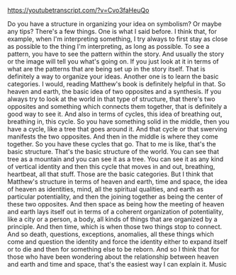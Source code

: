 https://youtubetranscript.com/?v=Cvo3faHeuQo

 Do you have a structure in organizing your idea on symbolism? Or maybe any tips? There's a few things. One is what I said before. I think that, for example, when I'm interpreting something, I try always to first stay as close as possible to the thing I'm interpreting, as long as possible. To see a pattern, you have to see the pattern within the story. And usually the story or the image will tell you what's going on. If you just look at it in terms of what are the patterns that are being set up in the story itself. That is definitely a way to organize your ideas. Another one is to learn the basic categories. I would, reading Matthew's book is definitely helpful in that. So heaven and earth, the basic idea of two opposites and a synthesis. If you always try to look at the world in that type of structure, that there's two opposites and something which connects them together, that is definitely a good way to see it. And also in terms of cycles, this idea of breathing out, breathing in, this cycle. So you have something solid in the middle, then you have a cycle, like a tree that goes around it. And that cycle or that swerving manifests the two opposites. And then in the middle is where they come together. So you have these cycles that go. That to me is like, that's the basic structure. That's the basic structure of the world. You can see that tree as a mountain and you can see it as a tree. You can see it as any kind of vertical identity and then this cycle that moves in and out, breathing, heartbeat, all that stuff. Those are the basic categories. But I think that Matthew's structure in terms of heaven and earth, time and space, the idea of heaven as identities, mind, all the spiritual qualities, and earth as particular potentiality, and then the joining together as being the center of these two opposites. And then space as being how the meeting of heaven and earth lays itself out in terms of a coherent organization of potentiality, like a city or a person, a body, all kinds of things that are organized by a principle. And then time, which is when those two things stop to connect. And so death, questions, exceptions, anomalies, all these things which come and question the identity and force the identity either to expand itself or to die and then for something else to be reborn. And so I think that for those who have been wondering about the relationship between heaven and earth and time and space, that's the easiest way I can explain it. Music